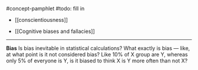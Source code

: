 #concept-pamphlet 
#todo: fill in 

- [[conscientiousness]]


- [[Cognitive biases and fallacies]]


---
**Bias**
Is bias inevitable in statistical calculations? What exactly is bias — like, at what point is it not considered bias? Like 10% of X group are Y, whereas only 5% of everyone is Y, is it biased to think X is Y more often than not X?
